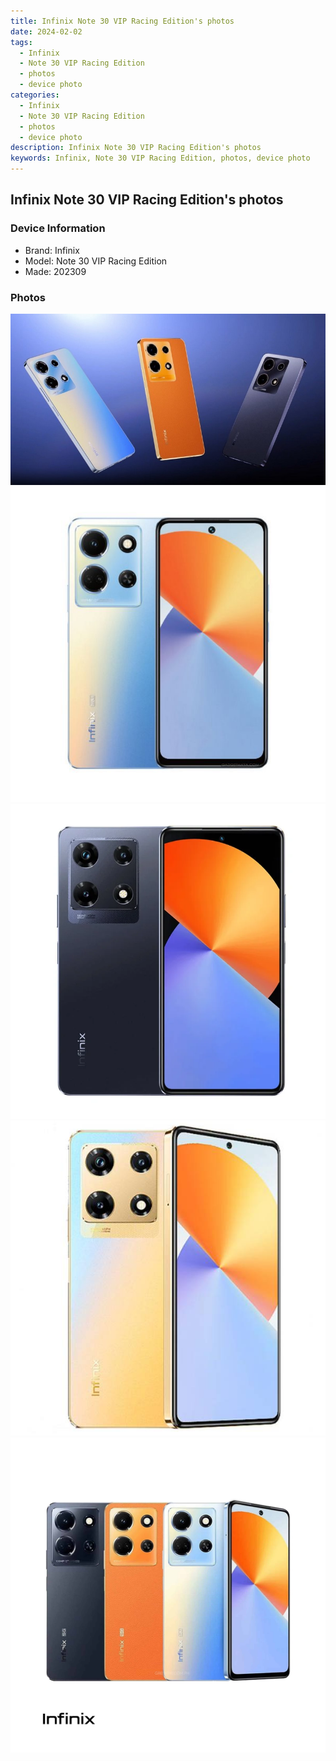 ```yaml
---
title: Infinix Note 30 VIP Racing Edition's photos
date: 2024-02-02
tags: 
  - Infinix
  - Note 30 VIP Racing Edition
  - photos
  - device photo
categories: 
  - Infinix
  - Note 30 VIP Racing Edition
  - photos
  - device photo
description: Infinix Note 30 VIP Racing Edition's photos
keywords: Infinix, Note 30 VIP Racing Edition, photos, device photo
---
```


## Infinix Note 30 VIP Racing Edition's photos

### Device Information

- Brand: Infinix
- Model: Note 30 VIP Racing Edition
- Made: 202309

### Photos

![/images/best-assets/devices/infinix/infinix-note-30-vip-racing-edition/1.jpg](/images/best-assets/devices/infinix/infinix-note-30-vip-racing-edition/1.jpg)
![/images/best-assets/devices/infinix/infinix-note-30-vip-racing-edition/2.jpg](/images/best-assets/devices/infinix/infinix-note-30-vip-racing-edition/2.jpg)
![/images/best-assets/devices/infinix/infinix-note-30-vip-racing-edition/3.jpg](/images/best-assets/devices/infinix/infinix-note-30-vip-racing-edition/3.jpg)
![/images/best-assets/devices/infinix/infinix-note-30-vip-racing-edition/4.jpg](/images/best-assets/devices/infinix/infinix-note-30-vip-racing-edition/4.jpg)
![/images/best-assets/devices/infinix/infinix-note-30-vip-racing-edition/5.jpg](/images/best-assets/devices/infinix/infinix-note-30-vip-racing-edition/5.jpg)
